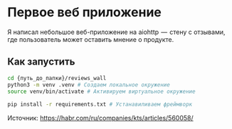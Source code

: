 # Первое веб приложение
Я написал небольшое веб-приложение на aiohttp  —  стену с отзывами, где пользователь может оставить мнение о продукте.

## Как запустить
```bash
cd {путь_до_папки}/reviews_wall 
python3 -m venv .venv # Создаем локальное окружение
source venv/bin/activate # Активируем виртуальное окружение
 
pip install -r requirements.txt # Устанавиливаем фреймворк
```

Источник: https://habr.com/ru/companies/kts/articles/560058/
